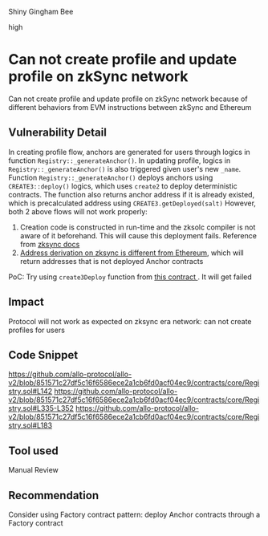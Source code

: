 Shiny Gingham Bee

high

# Can not create profile and update profile on zkSync network
Can not create profile and update profile on zkSync network because of different behaviors from EVM instructions between zkSync and Ethereum

## Vulnerability Detail
In creating profile flow, anchors are generated for users through logics in function `Registry::_generateAnchor()`. In updating profile, logics in `Registry::_generateAnchor()` is also triggered given user's new `_name`.
Function `Registry::_generateAnchor()` deploys anchors using `CREATE3::deploy()` logics, which uses `create2` to deploy deterministic contracts. The function also returns anchor address if it is already existed, which is precalculated address using `CREATE3.getDeployed(salt)`
However, both 2 above flows will not work properly:
1. Creation code is constructed in run-time and the zksolc compiler is not aware of it beforehand. This will cause this deployment fails. Reference from [zksync docs](https://era.zksync.io/docs/reference/architecture/differences-with-ethereum.html#evm-instructions)
2. [Address derivation on zksync is different from Ethereum](https://era.zksync.io/docs/reference/architecture/differences-with-ethereum.html#address-derivation), which will return addresses that is not deployed Anchor contracts

PoC:
Try using `create3Deploy` function from [this contract ](https://goerli.explorer.zksync.io/address/0x61cD7B479dcF642B120185C80D62a78a7Ab47842#contract). It will get failed
## Impact
Protocol will not work as expected on zksync era network: can not create profiles for users
## Code Snippet
https://github.com/allo-protocol/allo-v2/blob/851571c27df5c16f6586ece2a1cb6fd0acf04ec9/contracts/core/Registry.sol#L142
https://github.com/allo-protocol/allo-v2/blob/851571c27df5c16f6586ece2a1cb6fd0acf04ec9/contracts/core/Registry.sol#L335-L352
https://github.com/allo-protocol/allo-v2/blob/851571c27df5c16f6586ece2a1cb6fd0acf04ec9/contracts/core/Registry.sol#L183
## Tool used

Manual Review

## Recommendation
Consider using Factory contract pattern: deploy Anchor contracts through a Factory contract